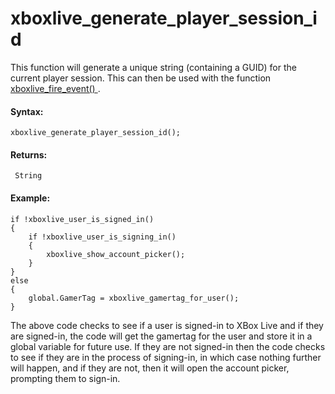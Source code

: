 # xboxlive_generate_player_session_id

This function will generate a unique string (containing a GUID) for the
current player session. This can then be used with the function [
xboxlive_fire_event()
](../Stats_And_Leaderboards/xboxlive_fire_event) .

#### Syntax:

``` gml
xboxlive_generate_player_session_id();
```

#### Returns:

``` gml
 String
```

#### Example:

``` gml
if !xboxlive_user_is_signed_in()
{
    if !xboxlive_user_is_signing_in()
    {
        xboxlive_show_account_picker();
    }
}
else
{
    global.GamerTag = xboxlive_gamertag_for_user();
}
```

The above code checks to see if a user is signed-in to XBox Live and if
they are signed-in, the code will get the gamertag for the user and
store it in a global variable for future use. If they are not signed-in
then the code checks to see if they are in the process of signing-in, in
which case nothing further will happen, and if they are not, then it
will open the account picker, prompting them to sign-in.
